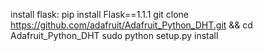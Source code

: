 install flask: pip install Flask==1.1.1
git clone https://github.com/adafruit/Adafruit_Python_DHT.git && cd Adafruit_Python_DHT
sudo python setup.py install
